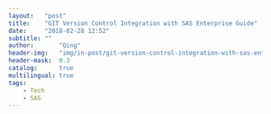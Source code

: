 ```yaml
---
layout:   "post"
title:    "GIT Version Control Integration with SAS Enterprise Guide"
date:     "2018-02-28 12:52"
subtitle: ""
author:       "Qing"
header-img:   "img/in-post/git-version-control-integration-with-sas-enterprise-guide/git.jpg"
header-mask:  0.3
catalog:      true
multilingual: true
tags:
    - Tech
    - SAS
---
```

